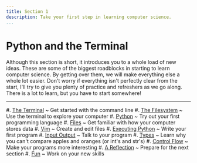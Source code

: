 ```yaml
---
title: Section 1
description: Take your first step in learning computer science.
...
```


# Python and the Terminal

Although this section is short, it introduces you to a whole load of new ideas.
These are some of the biggest roadblocks in starting to learn computer science.
By getting over them, we will make everything else a whole lot easier. Don't
worry if everything isn't perfectly clear from the start, I'll try to give you
plenty of practice and refreshers as we go along. There is a lot to learn, but
you have to start somewhere!

<hr>

#. [The Terminal](1-terminal.html)
  ~ Get started with the command line
#. [The Filesystem](2-filesystem.html)
  ~ Use the terminal to explore your computer
#. [Python](3-python.html)
  ~ Try out your first programming language
#. [Files](4-files.html)
  ~ Get familiar with how your computer stores data
#. [Vim](5-vim.html)
  ~ Create and edit files
#. [Executing Python](6-executing-python.html)
  ~ Write your first program
#. [Input Output](7-io.html)
  ~ Talk to your program
#. [Types](8-types.html)
  ~ Learn why you can't compare apples and oranges (or int's and str's)
#. [Control Flow](9-control-flow.html)
  ~ Make your programs more interesting
#. [A Reflection](10-reflection.html)
  ~ Prepare for the next section
#. [Fun](Fun/index.html)
  ~ Work on your new skills

